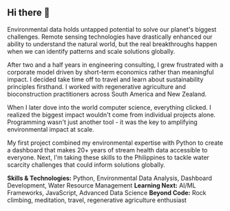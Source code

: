 ## Hi there 👋

Environmental data holds untapped potential to solve our planet's biggest challenges. Remote sensing technologies have drastically enhanced our ability to understand the natural world, but the real breakthroughs happen when we can identify patterns and scale solutions globally.

After two and a half years in engineering consulting, I grew frustrated with a corporate model driven by short-term economics rather than meaningful impact. I decided take time off to travel and learn about sustainability principles firsthand. I worked with regenerative agriculture and bioconstruction practitioners across South America and New Zealand. 

When I later dove into the world computer science, everything clicked. I realized the biggest impact wouldn't come from individual projects alone. Programming wasn't just another tool - it was the key to amplifying environmental impact at scale.

My first project combined my environmental expertise with Python to create a dashboard that makes 20+ years of stream health data accessible to everyone. Next, I'm taking these skills to the Philippines to tackle water scarcity challenges that could inform solutions globally.

**Skills & Technologies:** Python, Environmental Data Analysis, Dashboard Development, Water Resource Management
**Learning Next:** AI/ML Frameworks, JavaScript, Advanced Data Science
**Beyond Code:** Rock climbing, meditation, travel, regenerative agriculture enthusiast




